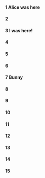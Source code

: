 #### 1 Alice was here
#### 2
#### 3 I was here!
#### 4
#### 5
#### 6
#### 7 Bunny
#### 8
#### 9
#### 10
#### 11
#### 12
#### 13
#### 14
#### 15